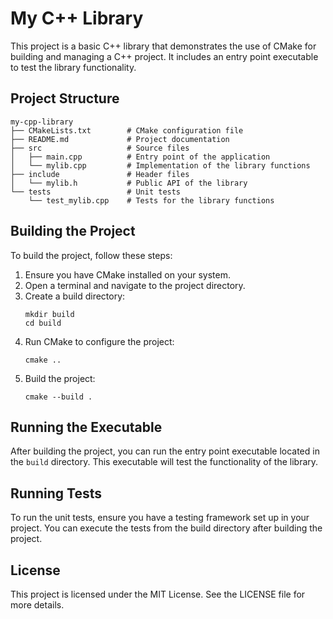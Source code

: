 # My C++ Library

This project is a basic C++ library that demonstrates the use of CMake for building and managing a C++ project. It includes an entry point executable to test the library functionality.

## Project Structure

```
my-cpp-library
├── CMakeLists.txt        # CMake configuration file
├── README.md             # Project documentation
├── src                   # Source files
│   ├── main.cpp          # Entry point of the application
│   └── mylib.cpp         # Implementation of the library functions
├── include               # Header files
│   └── mylib.h           # Public API of the library
└── tests                 # Unit tests
    └── test_mylib.cpp    # Tests for the library functions
```

## Building the Project

To build the project, follow these steps:

1. Ensure you have CMake installed on your system.
2. Open a terminal and navigate to the project directory.
3. Create a build directory:
   ```
   mkdir build
   cd build
   ```
4. Run CMake to configure the project:
   ```
   cmake ..
   ```
5. Build the project:
   ```
   cmake --build .
   ```

## Running the Executable

After building the project, you can run the entry point executable located in the `build` directory. This executable will test the functionality of the library.

## Running Tests

To run the unit tests, ensure you have a testing framework set up in your project. You can execute the tests from the build directory after building the project.

## License

This project is licensed under the MIT License. See the LICENSE file for more details.